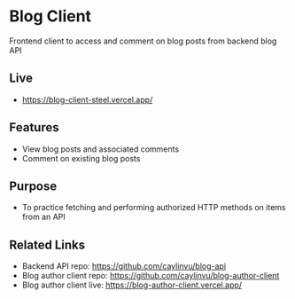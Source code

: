 # Blog Client
Frontend client to access and comment on blog posts from backend blog API

## Live
- https://blog-client-steel.vercel.app/

## Features
- View blog posts and associated comments
- Comment on existing blog posts

## Purpose
- To practice fetching and performing authorized HTTP methods on items from an API

## Related Links
- Backend API repo: https://github.com/caylinvu/blog-api
- Blog author client repo: https://github.com/caylinvu/blog-author-client
- Blog author client live: https://blog-author-client.vercel.app/